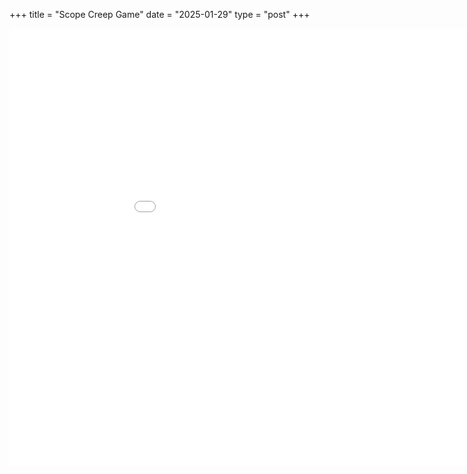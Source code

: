 +++
title = "Scope Creep Game"
date = "2025-01-29"
type = "post"
+++

<iframe width="1000" height="700" name="iframe" style="border:0px solid black;" src="/games/scope-creep/index.html"></iframe>

